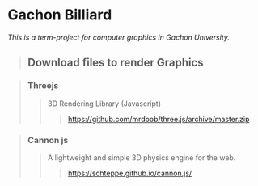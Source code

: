 Gachon Billiard
=======
*This is a term-project for computer graphics in Gachon University.*

> ## Download files to render Graphics

> ### Threejs
>> 3D Rendering Library (Javascript)
>>> https://github.com/mrdoob/three.js/archive/master.zip

> ### Cannon js
>> A lightweight and simple 3D physics engine for the web.
>>> https://schteppe.github.io/cannon.js/
